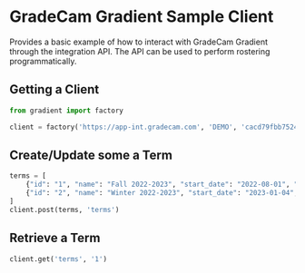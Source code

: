 # GradeCam Gradient Sample Client

Provides a basic example of how to interact with GradeCam Gradient
through the integration API. The API can be used to perform rostering
programmatically.

## Getting a Client

```py
from gradient import factory

client = factory('https://app-int.gradecam.com', 'DEMO', 'cacd79fbb7524fbc93c468f51f7564b5')
```

## Create/Update some a Term

```py
terms = [
    {"id": "1", "name": "Fall 2022-2023", "start_date": "2022-08-01", "end_date": "2022-12-20" },
    {"id": "2", "name": "Winter 2022-2023", "start_date": "2023-01-04", "end_date": "2023-04-15" },
]
client.post(terms, 'terms')
```

## Retrieve a Term

```py
client.get('terms', '1')
```
